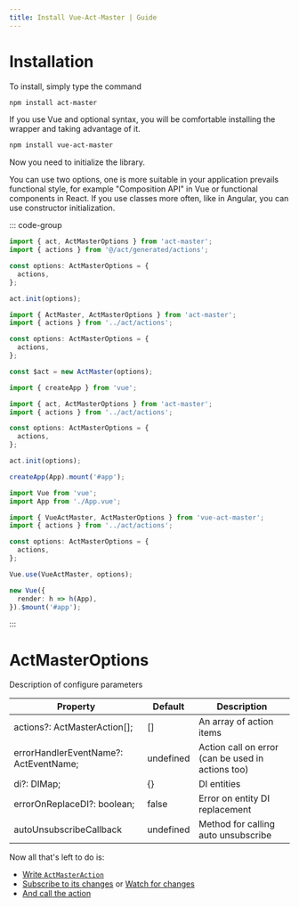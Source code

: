 ```yaml
---
title: Install Vue-Act-Master | Guide
---
```

# Installation


To install, simply type the command

```sh
npm install act-master
```

If you use Vue and optional syntax, you will be comfortable installing the wrapper and taking advantage of it.

```sh
npm install vue-act-master
```

Now you need to initialize the library.

You can use two options, one is more suitable in your application prevails functional style, for example "Composition API" in Vue or functional components in React.
If you use classes more often, like in Angular, you can use constructor initialization.


::: code-group
```ts [Function Style]
import { act, ActMasterOptions } from 'act-master';
import { actions } from '@/act/generated/actions';

const options: ActMasterOptions = {
  actions,
};

act.init(options);
```
```ts [Class Style]
import { ActMaster, ActMasterOptions } from 'act-master';
import { actions } from '../act/actions';

const options: ActMasterOptions = {
  actions,
};

const $act = new ActMaster(options);
```
```ts [Vue3 Composition API]
import { createApp } from 'vue';

import { act, ActMasterOptions } from 'act-master';
import { actions } from '../act/actions';

const options: ActMasterOptions = {
  actions,
};

act.init(options);

createApp(App).mount('#app');
```
```ts [Vue2]
import Vue from 'vue';
import App from './App.vue';

import { VueActMaster, ActMasterOptions } from 'vue-act-master';
import { actions } from '../act/actions';

const options: ActMasterOptions = {
  actions,
};

Vue.use(VueActMaster, options);

new Vue({
  render: h => h(App),
}).$mount('#app');
```
:::


# ActMasterOptions

Description of configure parameters


| Property                              | Default   | Description
| --- | --- | --- |
| actions?: ActMasterAction[];          | []        | An array of action items
| errorHandlerEventName?: ActEventName; | undefined | Action call on error (can be used in actions too)
| di?: DIMap;                           | {}        | DI entities
| errorOnReplaceDI?: boolean;           | false     | Error on entity DI replacement
| autoUnsubscribeCallback               | undefined | Method for calling auto unsubscribe


Now all that's left to do is:

- [Write `ActMasterAction`](act-master-action#actmasteraction)
- [Subscribe to its changes](exec-and-subscribe#subscribe-unsubscribe-on-off) or [Watch for changes](act-master-action#watch)
- [And call the action](exec-and-subscribe#exec)
